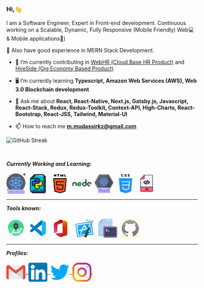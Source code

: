 <h3>Hi,<img align="center" src="assets/gifs/Hi.gif" width="20px" />&nbsp;</h3>

<p>I am a Software Engineer, Expert in Front-end development. Continuous working on a Scalable, Dynamic, Fully Responsive (Mobile Friendly) Web💻 & Mobile applications📱)</p>

<p>🎉 Also have good experience in MERN Stack Development.</p>

- 🔭 I’m currently contributing in [WebHR (Cloud Base HR Product)](https://web.hr/) and [HireSide (Gig Economy Based Product)](https://hireside.com/)

- 🖥 I’m currently learning **Typescript, Amazon Web Services (AWS), Web 3.0 Blockchain development**

- 💬 Ask me about **React, React-Native, Next.js, Gatsby.js, Javascript, React-Stack, Redux, Redux-Toolkit, Context-API, High-Charts, React-Bootstrap, React-JSS, Tailwind, Material-UI**

- 📫 How to reach me **m.mudassirkz@gmail.com**

![GitHub Streak](https://streak-stats.demolab.com/?user=Mudassirkz)

<br/>
               
<p align="left">

</p>

<p align="left">
<i><b>Currently Working and Learning:</b></i> 
  <br><br>
  <img align="center" src="assets/languages/react-native.png" width="50px" />&nbsp;
  <img align="center" src="assets/languages/python.svg" width="50px" />&nbsp;
  <img align="center" src="assets/languages/html-5.svg" width="50px" />&nbsp;
    <img align="center" src="assets/languages/nodejs.svg" width="50px" />&nbsp;
  <img align="center" src="assets/languages/react.png" width="50px" />&nbsp;
  <img align="center" src="assets/languages/css.svg" width="50px" />&nbsp;
  <img align="center" src="assets/languages/javascript.svg" width="50px" />&nbsp;
</p>

<hr>

<p align="left">
<i><b>Tools known:</b></i> 
  <br><br>
   <img align="center" src="assets/tools/android-studio.svg" width="50px" />&nbsp;
  <img align="center" src="assets/tools/vs-code.svg" width="50px" />&nbsp;
  <img align="center" src="assets/tools/microsoft-office.svg" width="55px" />&nbsp;
 <img align="center" src="assets/tools/xcode.svg" width="55px" />&nbsp;
  <img align="center" src="assets/tools/cmd.svg" width="50px" />&nbsp;
  <img align="center" src="assets/tools/github.svg" width="55px" />&nbsp;
</p>

<hr>

<p align="left">
<i><b>Profiles:</b></i> 
  <br><br>
<a href="m.mudassirkz@gmail.com">
<img align="center" alt="Mudassir @Mail" width="50px" src="assets/handles/gmail.svg" />&nbsp;
</a>
<a href="https://www.linkedin.com/in/muhammad-mudassir-107029237/">
<img align="center" alt="Mudassir @LinkedIN" width="50px" src="assets/handles/linkedin.svg" />&nbsp;
</a>
  
<a href="https://twitter.com/mudassirkzee">
<img align="center" alt="Mudassir @Twitter" width="50" src="assets/handles/twitter.svg" />&nbsp;
</a>

<a href="https://www.instagram.com/mudassir__kz/">
<img align="center" alt="Mudassir @Instagram" width="50px" src="assets/handles/instagram.svg" />&nbsp;
</a>
</p>
